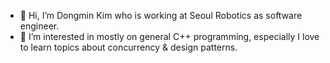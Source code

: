 - 👋 Hi, I’m Dongmin Kim who is working at Seoul Robotics as software engineer.
- 👀 I’m interested in mostly on general C++ programming, especially I love to learn topics about concurrency & design patterns.

<!---
DK-sr/DK-sr is a ✨ special ✨ repository because its `README.md` (this file) appears on your GitHub profile.
You can click the Preview link to take a look at your changes.
--->
